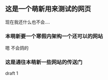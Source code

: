 ## 这是一个萌新用来测试的网页

现在我还什么也不会....

### 本萌新要一个寒假内架构一个还可以的网站

嗯 不会鸽的

### 这是通往本萌新一些网站的传送门

<a herf="/site/index.html">draft 1</a>
